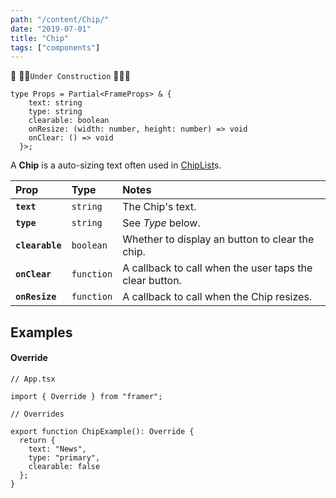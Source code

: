 ```yaml
---
path: "/content/Chip/"
date: "2019-07-01"
title: "Chip"
tags: ["components"]
---
```


🚧 👷‍♂️`Under Construction` 👷‍♀️🚧

```tsx
type Props = Partial<FrameProps> & {
    text: string
    type: string
    clearable: boolean
    onResize: (width: number, height: number) => void
    onClear: () => void
  }>;
```

A **Chip** is a auto-sizing text often used in [ChipList]("content/ChipList)s.

| Prop            | Type       | Notes                                                   |
| :-------------- | :--------- | :------------------------------------------------------ |
| **`text`**      | `string`   | The Chip's text.                                        |
| **`type`**      | `string`   | See _Type_ below.                                       |
| **`clearable`** | `boolean`  | Whether to display an button to clear the chip.         |
| **`onClear`**   | `function` | A callback to call when the user taps the clear button. |
| **`onResize`**  | `function` | A callback to call when the Chip resizes.               |

## Examples

#### Override

```tsx
// App.tsx

import { Override } from "framer";

// Overrides

export function ChipExample(): Override {
  return {
    text: "News",
    type: "primary",
    clearable: false
  };
}
```
